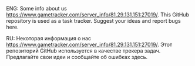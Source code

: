 ENG:
Some info about us https://www.gametracker.com/server_info/81.29.131.151:27019/. This GitHub repository is used as a task tracker. Suggest your ideas and report bugs here.

RU:
Некоторая информация о нас https://www.gametracker.com/server_info/81.29.131.151:27019/. Этот репозиторий GitHub используется в качестве трекера задач. Предлагайте свои идеи и сообщайте об ошибках здесь.
